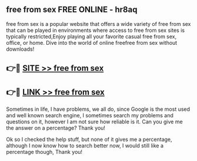 ## free from sex FREE ONLINE - hr8aq

free from sex is a popular website that offers a wide variety of free from sex that can be played in environments where access to free from sex sites is typically restricted,Enjoy playing all your favorite casual free from sex, office, or home. Dive into the world of online freefree from sex without downloads!

## 👉🔴 [SITE >> free from sex](http://news.freeplayer.one?title=free_from_sex&ref=FRRE)

## 👉🔴 [LINK >> free from sex](http://news.freeplayer.one?title=free_from_sex&ref=FREE)

Sometimes in life, I have problems, we all do, since Google is the most used and well known search engine, I sometimes search my problems and questions on it, however I am not sure how reliable is it. Can you give me the answer on a percentage? Thank you!

Ok so I checked the help stuff, but none of it gives me a percentage, although I now know how to search better now, I would still like a percentage though, Thank you!